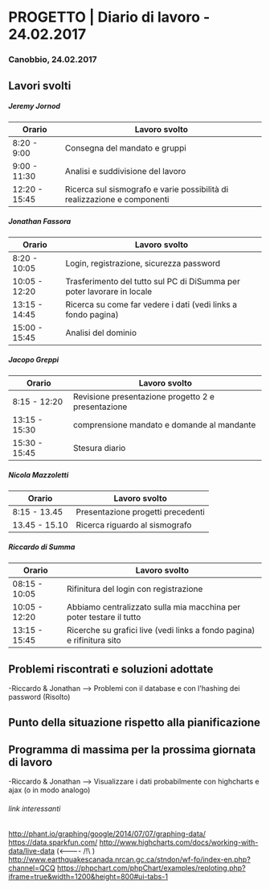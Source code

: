 

# PROGETTO | Diario di lavoro - 24.02.2017

### Canobbio, 24.02.2017

## Lavori svolti
##### Jeremy Jornod

|Orario        |Lavoro svolto                 |
|--------------|------------------------------|
|8:20 - 9:00   |Consegna del mandato e gruppi |
|9:00 - 11:30 |Analisi e suddivisione del lavoro  |
|12:20 - 15:45   |Ricerca sul sismografo e varie possibilità di realizzazione e componenti |

##### Jonathan Fassora
|Orario        |Lavoro svolto                 |
|--------------|------------------------------|
|8:20 - 10:05   |Login, registrazione, sicurezza password    |
|10:05 - 12:20 |Trasferimento del tutto sul PC di DiSumma per poter lavorare in locale  |
|13:15 - 14:45 |Ricerca su come far vedere i dati (vedi links a fondo pagina)  |
|15:00 - 15:45 |Analisi del dominio |

##### Jacopo Greppi
|Orario        |Lavoro svolto                                     |
|--------------|--------------------------------------------------|
|8:15 - 12:20  |Revisione presentazione progetto 2 e presentazione|
|13:15 - 15:30 |comprensione mandato e domande al mandante        |
|15:30 - 15:45 |Stesura diario                                    |

##### Nicola Mazzoletti
|Orario        |Lavoro svolto                 |
|--------------|------------------------------|
|8:15 - 13.45  |Presentazione progetti precedenti|
|13.45 - 15.10 |Ricerca riguardo al sismografo   |

##### Riccardo di Summa
|Orario        |Lavoro svolto                 |
|--------------|------------------------------|
|08:15 - 10:05   |Rifinitura del login con registrazione |
|10:05 - 12:20   |Abbiamo centralizzato sulla mia macchina per poter testare il tutto|
|13:15 - 15:45 | Ricerche su grafici live (vedi links a fondo pagina) e rifinitura sito|


##  Problemi riscontrati e soluzioni adottate
-Riccardo & Jonathan --> Problemi con il database e con l'hashing dei password (Risolto)

##  Punto della situazione rispetto alla pianificazione


## Programma di massima per la prossima giornata di lavoro
-Riccardo & Jonathan --> Visualizzare i dati probabilmente con highcharts e ajax (o in modo analogo)


###### link interessanti

http://phant.io/graphing/google/2014/07/07/graphing-data/
https://data.sparkfun.com/
http://www.highcharts.com/docs/working-with-data/live-data  (<---- /!\ )
http://www.earthquakescanada.nrcan.gc.ca/stndon/wf-fo/index-en.php?channel=QCQ
https://phpchart.com/phpChart/examples/reploting.php?iframe=true&width=1200&height=800#ui-tabs-1

